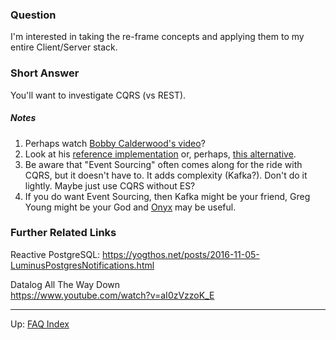 ### Question

I'm interested in taking the re-frame concepts and applying them to 
my entire Client/Server stack.  

### Short Answer

You'll want to investigate CQRS (vs REST).

##### Notes

1. Perhaps watch [Bobby Calderwood's video](https://www.youtube.com/watch?v=B1-gS0oEtYc)?
2. Look at his [reference implementation](https://github.com/capitalone/cqrs-manager-for-distributed-reactive-services) or, perhaps, [this alternative](https://github.com/greywolve/calderwood).
4. Be aware that "Event Sourcing" often comes along for the ride
   with CQRS, but it doesn't have to. It adds complexity (Kafka?). 
   Don't do it lightly. Maybe just use CQRS without ES? 
5. If you do want Event Sourcing, then Kafka might be your friend, 
   Greg Young might be your God and [Onyx](https://github.com/onyx-platform/onyx)
   may be useful. 
   
### Further Related Links

Reactive PostgreSQL:
https://yogthos.net/posts/2016-11-05-LuminusPostgresNotifications.html
   
Datalog All The Way Down  
https://www.youtube.com/watch?v=aI0zVzzoK_E
 

***

Up:  [FAQ Index](README.md)&nbsp;&nbsp;&nbsp;&nbsp;&nbsp;&nbsp;



<!-- START doctoc generated TOC please keep comment here to allow auto update -->
<!-- DON'T EDIT THIS SECTION, INSTEAD RE-RUN doctoc TO UPDATE -->
<!-- END doctoc generated TOC please keep comment here to allow auto update -->
